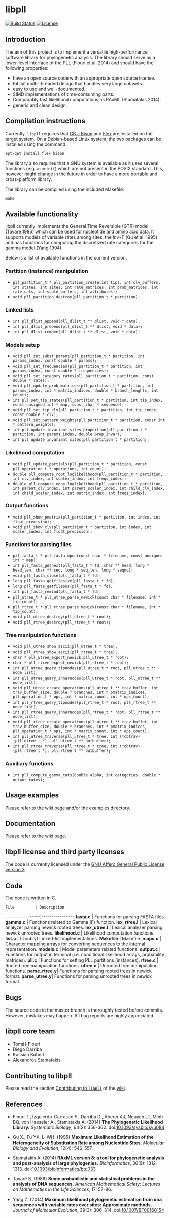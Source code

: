# libpll

[![Build Status](https://magnum.travis-ci.com/xflouris/libpll.svg?token=rjft2y6GBHow4SDyjuoy&branch=master)](https://magnum.travis-ci.com/xflouris/libpll)
[![License](https://img.shields.io/badge/license-AGPL-blue.svg)](http://www.gnu.org/licenses/agpl-3.0.en.html)

## Introduction

The aim of this project is to implement a versatile high-performance software
library for phylogenetic analysis. The library should serve as a lower-level
interface of the PLL (Flouri et al. 2014) and should have the following
properties:

* have an open source code with an appropriate open source license.
* 64-bit multi-threaded design that handles very large datasets.
* easy to use and well-documented.
* SIMD implementations of time-consuming parts.
* Comparably fast likelihood computations as RAxML (Stamatakis 2014).
* generic and clean design.

## Compilation instructions


Currently, `libpll` requires that [GNU Bison](http://www.gnu.org/software/bison/)
and [Flex](http://flex.sourceforge.net/) are installed on the target system. On
a Debian-based Linux system, the two packages can be installed using the command

`apt-get install flex bison`

The library also requires that a GNU system is available as it uses several
functions (e.g. `asprintf`) which are not present in the POSIX standard.
This, however might change in the future in order to have a more portable
and cross-platform library.

The library can be compiled using the included Makefile:

`make`

## Available functionality

libpll currently implements the General Time Reversible (GTR) model (Tavare
1986) which can be used for nucleotide and amino acid data. It supports models
of variable rates among sites, the Inv+&Gamma; (Gu et al. 1995) and has
functions for computing the discretized rate categories for the gamma model
(Yang 1994).

Below is a list of available functions in the current version.

### Partition (instance) manipulation

* `pll_partition_t * pll_partition_create(int tips, int clv_buffers, int states, int sites, int rate_matrices, int prob_matrices, int rate_cats, int scale_buffers, int attributes);`
* `void pll_partition_destroy(pll_partition_t * partition);`

### Linked lists

* `int pll_dlist_append(pll_dlist_t ** dlist, void * data);`
* `int pll_dlist_prepend(pll_dlist_t ** dlist, void * data);`
* `int pll_dlist_remove(pll_dlist_t ** dlist, void * data);`

### Models setup

* `void pll_set_subst_params(pll_partition_t * partition, int params_index, const double * params);`
* `void pll_set_frequencies(pll_partition_t * partition, int params_index, const double * frequencies);`
* `void pll_set_category_rates(pll_partition_t * partition, const double * rates);`
* `void pll_update_prob_matrices(pll_partition_t * partition, int params_index, int * matrix_indices, double * branch_lenghts, int count);`
* `int pll_set_tip_states(pll_partition_t * partition, int tip_index, const unsigned int * map, const char * sequence);`
* `void pll_set_tip_clv(pll_partition_t * partition, int tip_index, const double * clv);`
* `void pll_set_pattern_weights(pll_partition_t * partition, const int * pattern_weights);`
* `int pll_update_invariant_sites_proportion(pll_partition_t * partition, int params_index, double prop_invar);`
* `int pll_update_invariant_sites(pll_partition_t * partition);`

### Likelihood computation

* `void pll_update_partials(pll_partition_t * partition, const pll_operation_t * operations, int count);`
* `double pll_compute_root_loglikelihood(pll_partition_t * partition, int clv_index, int scaler_index, int freqs_index);`
* `double pll_compute_edge_loglikelihood(pll_partition_t * partition, int parent_clv_index, int parent_scaler_index, int child_clv_index, int child_scaler_index, int matrix_index, int freqs_index);`

### Output functions

* `void pll_show_pmatrix(pll_partition_t * partition, int index, int float_precision);`
* `void pll_show_clv(pll_partition_t * partition, int index, int scaler_index, int float_precision);`

### Functions for parsing files

* `pll_fasta_t * pll_fasta_open(const char * filename, const unsigned int * map);`
* `int pll_fasta_getnext(pll_fasta_t * fd, char ** head, long * head_len, char ** seq, long * seq_len, long * seqno);`
* `void pll_fasta_close(pll_fasta_t * fd);`
* `long pll_fasta_getfilesize(pll_fasta_t * fd);`
* `long pll_fasta_getfilepos(pll_fasta_t * fd);`
* `int pll_fasta_rewind(pll_fasta_t * fd);`
* `pll_utree_t * pll_utree_parse_newick(const char * filename, int * tip_count);`
* `pll_rtree_t * pll_rtree_parse_newick(const char * filename, int * tip_count);`
* `void pll_utree_destroy(pll_utree_t * root);`
* `void pll_rtree_destroy(pll_rtree_t * root);`

### Tree manipulation functions

* `void pll_utree_show_ascii(pll_utree_t * tree);`
* `void pll_rtree_show_ascii(pll_rtree_t * tree);`
* `char * pll_utree_export_newick(pll_utree_t * root);`
* `char * pll_rtree_exprot_newick(pll_rtree_t * root);`
* `int pll_utree_query_tipnodes(pll_utree_t * root, pll_utree_t ** node_list);`
* `int pll_utree_query_innernodes(pll_utree_t * root, pll_utree_t ** node_list);`
* `void pll_utree_create_operations(pll_utree_t ** trav_buffer, int trav_buffer_size, double * branches, int * pmatrix_indices, pll_operation_t * ops, int * matrix_count, int * ops_count);`
* `int pll_rtree_query_tipnodes(pll_rtree_t * root, pll_rtree_t ** node_list);`
* `int pll_rtree_query_innernodes(pll_rtree_t * root, pll_rtree_t ** node_list);`
* `void pll_rtree_create_operations(pll_utree_t ** trav_buffer, int trav_buffer_size, double * branches, int * pmatrix_indices, pll_operation_t * ops, int * matrix_count, int * ops_count);`
* `int pll_utree_traverse(pll_utree_t * tree, int (*cbtrav)(pll_utree_t *), pll_utree_t ** outbuffer);`
* `int pll_rtree_traverse(pll_rtree_t * tree, int (*cbtrav)(pll_rtree_t *), pll_rtree_t ** outbuffer);`

### Auxiliary functions

* `int pll_compute_gamma_cats(double alpha, int categories, double * output_rates);`

## Usage examples

Please refer to the [wiki page](https://github.com/xflouris/libpll/wiki) and/or the [examples directory](https://github.com/xflouris/libpll/tree/master/examples).

## Documentation

Please refer to the [wiki page](https://github.com/xflouris/libpll/wiki).

## libpll license and third party licenses

The code is currently licensed under the [GNU Affero General Public License version 3](http://www.gnu.org/licenses/agpl-3.0.en.html).

## Code

The code is written in C.

    File         | Description
-----------------|----------------
**fasta.c**      | Functions for parsing FASTA files.
**gamma.c**      | Functions related to Gamma (&Gamma;) function.
**lex_rtree.l**  | Lexical analyzer parsing newick rooted trees.
**lex_utree.l**  | Lexical analyzer parsing newick unrooted trees.
**likelihood.c** | Likelihood computation functions.
**list.c**       | (Doubly) Linked-list implementations.
**Makefile**     | Makefile.
**maps.c**       | Character mapping arrays for converting sequences to the internal representation.
**models.c**     | Model parameters related functions.
**output.c**     | Functions for output in terminal (i.e. conditional likelihood arrays, probability matrices).
**pll.c**        | Functions for setting PLL partitions (instances).
**rtree.c**      | Rooted tree manipulation functions.
**utree.c**      | Unrooted tree manipulation functions.
**parse_rtree.y**| Functions for parsing rooted trees in newick format.
**parse_utree.y**| Functions for parsing unrooted trees in newick format.

## Bugs

The source code in the master branch is thoroughly tested before commits.
However, mistakes may happen. All bug reports are highly appreciated.

## libpll core team

* Tom&aacute;&scaron; Flouri
* Diego Darriba
* Kassian Kobert
* Alexandros Stamatakis

## Contributing to libpll

Please read the section [Contributing to `libpll`](https://github.com/xflouris/libpll/wiki#contributing-to-libpll) 
of the [wiki](https://github.com/xflouris/libpll/wiki).

## References

* Flouri T., Izquierdo-Carrasco F., Darriba D., Aberer AJ, Nguyen LT, Minh BQ, von Haeseler A., Stamatakis A. (2014)
**The Phylogenetic Likelihood Library.**
*Systematic Biology*, 64(2): 356-362.
doi:[10.1093/sysbio/syu084](http://dx.doi.org/10.1093/sysbio/syu084)

* Gu X., Fu YX, Li WH. (1995)
**Maximum Likelihood Estimation of the Heterogeneity of Substitution Rate among Nucleotide Sites.**
*Molecular Biology and Evolution*, 12(4): 546-557.

* Stamatakis A. (2014)
**RAxML version 8: a tool for phylogenetic analysis and post-analysis of large phylogenies.**
*Bioinformatics*, 30(9): 1312-1313.
doi:[10.1093/bioinformatics/btu033](http://dx.doi.org/10.1093/bioinformatics/btu033)

* Tavar&eacute; S. (1986)
**Some probabilistic and statistical problems in the analysis of DNA sequences.**
*American Mathematical Sciety: Lectures on Mathematics in the Life Sciences*, 17: 57-86.

* Yang Z. (2014)
**Maximum likelihood phylogenetic estimation from dna sequences with variable rates over sites: Approximate methods.**
*Journal of Molecular Evolution*, 39(3): 306-314.
doi:[10.1007/BF00160154](http://dx.doi.org/10.1007/BF00160154)
